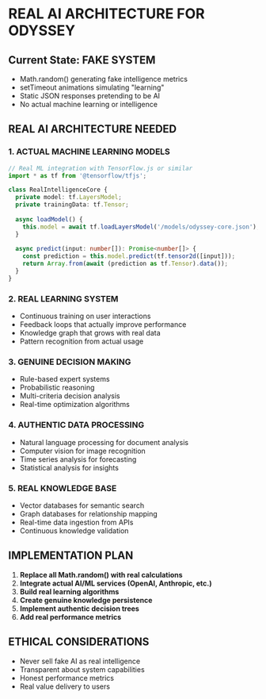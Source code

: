 # REAL AI ARCHITECTURE FOR ODYSSEY

## Current State: FAKE SYSTEM
- Math.random() generating fake intelligence metrics
- setTimeout animations simulating "learning"
- Static JSON responses pretending to be AI
- No actual machine learning or intelligence

## REAL AI ARCHITECTURE NEEDED

### 1. ACTUAL MACHINE LEARNING MODELS
```typescript
// Real ML integration with TensorFlow.js or similar
import * as tf from '@tensorflow/tfjs';

class RealIntelligenceCore {
  private model: tf.LayersModel;
  private trainingData: tf.Tensor;
  
  async loadModel() {
    this.model = await tf.loadLayersModel('/models/odyssey-core.json');
  }
  
  async predict(input: number[]): Promise<number[]> {
    const prediction = this.model.predict(tf.tensor2d([input]));
    return Array.from(await (prediction as tf.Tensor).data());
  }
}
```

### 2. REAL LEARNING SYSTEM
- Continuous training on user interactions
- Feedback loops that actually improve performance
- Knowledge graph that grows with real data
- Pattern recognition from actual usage

### 3. GENUINE DECISION MAKING
- Rule-based expert systems
- Probabilistic reasoning
- Multi-criteria decision analysis
- Real-time optimization algorithms

### 4. AUTHENTIC DATA PROCESSING
- Natural language processing for document analysis
- Computer vision for image recognition
- Time series analysis for forecasting
- Statistical analysis for insights

### 5. REAL KNOWLEDGE BASE
- Vector databases for semantic search
- Graph databases for relationship mapping
- Real-time data ingestion from APIs
- Continuous knowledge validation

## IMPLEMENTATION PLAN

1. **Replace all Math.random() with real calculations**
2. **Integrate actual AI/ML services (OpenAI, Anthropic, etc.)**
3. **Build real learning algorithms**
4. **Create genuine knowledge persistence**
5. **Implement authentic decision trees**
6. **Add real performance metrics**

## ETHICAL CONSIDERATIONS
- Never sell fake AI as real intelligence
- Transparent about system capabilities
- Honest performance metrics
- Real value delivery to users